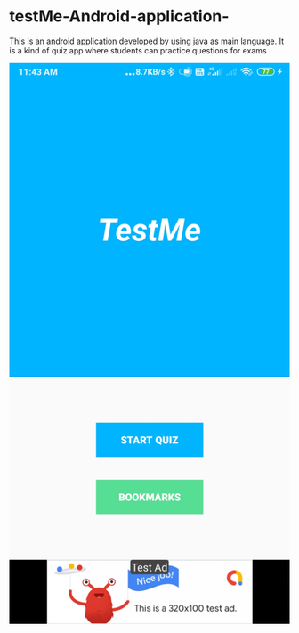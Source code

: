 # testMe-Android-application-
This is an android application developed by using java as main language.
It is a kind of quiz app where students can practice questions for exams

![image 1](https://github.com/amya9/testMe-Android-application-/blob/master/Screenshot_2020-09-04-11-43-04-206_com.example.testme2.jpg)


